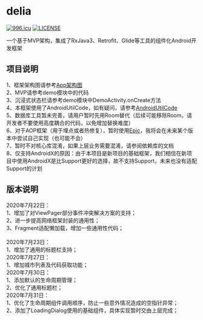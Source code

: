 # delia
[![996.icu](https://img.shields.io/badge/link-996.icu-red.svg)](https://996.icu)
[![LICENSE](https://img.shields.io/badge/license-Anti%20996-blue.svg)](https://github.com/996icu/996.ICU/blob/master/LICENSE)<br>

一个基于MVP架构，集成了RxJava3、Retrofit、Glide等工具的组件化Android开发框架

## 项目说明
1、框架架构图请参考[App架构图](App架构图.png)<br>
2、MVP请参考demo模块中的代码<br>
3、沉浸式状态栏请参考demo模块中DemoActivity.onCreate方法<br>
4、本框架使用了AndroidUtilCode，如有疑问，请参考[AndroidUtilCode](https://github.com/Blankj/AndroidUtilCode/blob/master/lib/utilcode/README-CN.md)<br>
5、数据库工具暂未完善，请用户暂时先用Room替代（后续可能移除Room，请开发者不要使用高度耦合的代码，以免增加替换难度）<br>
6、对于AOP框架（用于埋点或者热修复），暂时使用[Epic](https://github.com/tiann/epic.git)，我将会在未来某个版本中尝试自己实现（也可能不会）<br>
7、暂时不对核心库混淆，如果上层业务需要混淆，请参阅依赖库的文档<br>
8、仅支持AndroidX的原因：由于本项目是新项目的基础框架，我们相信在新项目中使用AndroidX是比Support更好的选择，故不支持Support，未来也没有适配Support的计划<br>

## 版本说明
2020年7月22日：<br>
1、增加了对ViewPager部分事件冲突解决方案的支持；<br>
2、进一步提高网络框架封装的通用性；<br>
3、Fragment适配懒加载，增加一些通用性代码；<br>
<br>
2020年7月23日：<br>
1、增加了通用的标题栏支持；<br>
2020年7月27日：<br>
1、增加城市列表及代码获取功能；<br>
2020年7月30日：<br>
1、添加默认的生命周期管理；<br>
2、优化了通用标题栏；<br>
2020年7月31日：<br>
1、优化了生命周期组件调用顺序，防止一些意外情况造成的空指针异常；<br>
2、添加了LoadingDialog使用的基础组件，具体实现暂时交由上层完成；<br>
